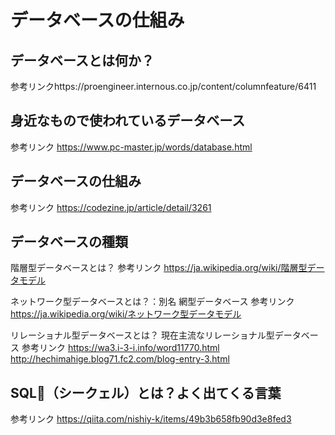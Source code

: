# データベースの仕組み

## データベースとは何か？
参考リンクhttps://proengineer.internous.co.jp/content/columnfeature/6411

## 身近なもので使われているデータベース
参考リンク https://www.pc-master.jp/words/database.html

## データベースの仕組み
参考リンク https://codezine.jp/article/detail/3261

## データベースの種類
階層型データベースとは？
参考リンク https://ja.wikipedia.org/wiki/階層型データモデル

ネットワーク型データベースとは？：別名 網型データベース
参考リンク https://ja.wikipedia.org/wiki/ネットワーク型データモデル

リレーショナル型データベースとは？
現在主流なリレーショナル型データベース
参考リンク https://wa3.i-3-i.info/word11770.html
           http://hechimahige.blog71.fc2.com/blog-entry-3.html

## SQL（シークェル）とは？よく出てくる言葉
参考リンク https://qiita.com/nishiy-k/items/49b3b658fb90d3e8fed3
